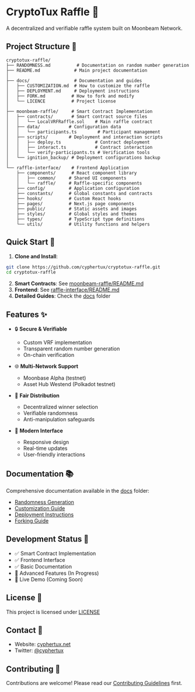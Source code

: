 # CryptoTux Raffle 🎫

A decentralized and verifiable raffle system built on Moonbeam Network.

## Project Structure 📂

```
cryptotux-raffle/
├── RANDOMNESS.md          # Documentation on random number generation
├── README.md             # Main project documentation
│
├── docs/                 # Documentation and guides
│   ├── CUSTOMIZATION.md  # How to customize the raffle
│   ├── DEPLOYMENT.md     # Deployment instructions
│   ├── FORK.md          # How to fork and modify
│   └── LICENCE          # Project license
│
├── moonbeam-raffle/     # Smart Contract Implementation
│   ├── contracts/       # Smart contract source files
│   │   └── LocalVRFRaffle.sol    # Main raffle contract
│   ├── data/           # Configuration data
│   │   └── participants.ts        # Participant management
│   ├── scripts/        # Deployment and interaction scripts
│   │   ├── deploy.ts             # Contract deployment
│   │   ├── interact.ts           # Contract interaction
│   │   └── verify-participants.ts # Verification tools
│   └── ignition_backup/ # Deployment configurations backup
│
└── raffle-interface/    # Frontend Application
    ├── components/      # React component library
    │   ├── common/     # Shared UI components
    │   └── raffle/     # Raffle-specific components
    ├── config/         # Application configuration
    ├── constants/      # Global constants and contracts
    ├── hooks/          # Custom React hooks
    ├── pages/          # Next.js page components
    ├── public/         # Static assets and images
    ├── styles/         # Global styles and themes
    ├── types/          # TypeScript type definitions
    └── utils/          # Utility functions and helpers
```

## Quick Start 🚀

1. **Clone and Install**:
```bash
git clone https://github.com/cyphertux/cryptotux-raffle.git
cd cryptotux-raffle
```

2. **Smart Contracts**: See [moonbeam-raffle/README.md](./moonbeam-raffle/README.md)
3. **Frontend**: See [raffle-interface/README.md](./raffle-interface/README.md)
4. **Detailed Guides**: Check the [docs](./docs) folder

## Features ✨

- 🔒 **Secure & Verifiable**
  - Custom VRF implementation
  - Transparent random number generation
  - On-chain verification

- 🌐 **Multi-Network Support**
  - Moonbase Alpha (testnet)
  - Asset Hub Westend (Polkadot testnet)

- 🎯 **Fair Distribution**
  - Decentralized winner selection
  - Verifiable randomness
  - Anti-manipulation safeguards

- 📱 **Modern Interface**
  - Responsive design
  - Real-time updates
  - User-friendly interactions

## Documentation 📚

Comprehensive documentation available in the [docs](./docs) folder:
- [Randomness Generation](./RANDOMNESS.md)
- [Customization Guide](./docs/CUSTOMIZATION.md)
- [Deployment Instructions](./docs/DEPLOYMENT.md)
- [Forking Guide](./docs/FORK.md)

## Development Status 🚧

- ✅ Smart Contract Implementation
- ✅ Frontend Interface
- ✅ Basic Documentation
- 🔄 Advanced Features (In Progress)
- 🔄 Live Demo (Coming Soon)

## License 📄

This project is licensed under [LICENSE](./docs/LICENCE)

## Contact 📧

- Website: [cyphertux.net](https://www.cyphertux.net)
- Twitter: [@cyphertux](https://twitter.com/cyphertux)

## Contributing 🤝

Contributions are welcome! Please read our [Contributing Guidelines](./docs/FORK.md) first.
